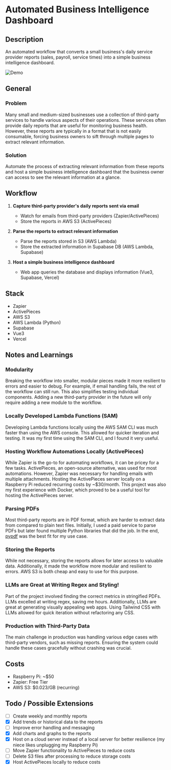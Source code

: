 # Automated Business Intelligence Dashboard

## Description
An automated workflow that converts a small business's daily service provider reports (sales, payroll, service times) into a simple business intelligence dashboard.

![Demo](assets/demo.gif)

## General
### Problem
Many small and medium-sized businesses use a collection of third-party services to handle various aspects of their operations. These services often provide daily reports that are useful for monitoring business health. However, these reports are typically in a format that is not easily consumable, forcing business owners to sift through multiple pages to extract relevant information.

### Solution
Automate the process of extracting relevant information from these reports and host a simple business intelligence dashboard that the business owner can access to see the relevant information at a glance.

## Workflow
1. **Capture third-party provider's daily reports sent via email**
   - Watch for emails from third-party providers (Zapier/ActivePieces)
   - Store the reports in AWS S3 (ActivePieces)

2. **Parse the reports to extract relevant information**
   - Parse the reports stored in S3 (AWS Lambda)
   - Store the extracted information in Supabase DB (AWS Lambda, Supabase)

3. **Host a simple business intelligence dashboard**
   - Web app queries the database and displays information (Vue3, Supabase, Vercel)

## Stack
- Zapier
- ActivePieces
- AWS S3
- AWS Lambda (Python)
- Supabase
- Vue3
- Vercel

## Notes and Learnings
### Modularity
Breaking the workflow into smaller, modular pieces made it more resilient to errors and easier to debug. For example, if email handling fails, the rest of the workflow can still run. This also simplifies testing individual components. Adding a new third-party provider in the future will only require adding a new module to the workflow.

### Locally Developed Lambda Functions (SAM)
Developing Lambda functions locally using the AWS SAM CLI was much faster than using the AWS console. This allowed for quicker iteration and testing. It was my first time using the SAM CLI, and I found it very useful.

### Hosting Workflow Automations Locally (ActivePieces)
While Zapier is the go-to for automating workflows, it can be pricey for a few tasks. ActivePieces, an open-source alternative, was used for most automations. However, Zapier was necessary for handling emails with multiple attachments. Hosting the ActivePieces server locally on a Raspberry Pi reduced recurring costs by ~$30/month. This project was also my first experience with Docker, which proved to be a useful tool for hosting the ActivePieces server.

### Parsing PDFs
Most third-party reports are in PDF format, which are harder to extract data from compared to plain text files. Initially, I used a paid service to parse PDFs but later found multiple Python libraries that did the job. In the end, [pypdf](https://pypi.org/project/pypdf/) was the best fit for my use case.

### Storing the Reports
While not necessary, storing the reports allows for later access to valuable data. Additionally, it made the workflow more modular and resilient to errors. AWS S3 is both cheap and easy to use for this purpose.

### LLMs are Great at Writing Regex and Styling!
Part of the project involved finding the correct metrics in stringified PDFs. LLMs excelled at writing regex, saving me hours. Additionally, LLMs are great at generating visually appealing web apps. Using Tailwind CSS with LLMs allowed for quick iteration without refactoring any CSS.

### Production with Third-Party Data
The main challenge in production was handling various edge cases with third-party vendors, such as missing reports. Ensuring the system could handle these cases gracefully without crashing was crucial.

## Costs
- Raspberry Pi: ~$50
- Zapier: Free Tier
- AWS S3: $0.023/GB (recurring)

## Todo / Possible Extensions
- [ ] Create weekly and monthly reports
- [x] Add trends or historical data to the reports
- [ ] Improve error handling and messaging
- [x] Add charts and graphs to the reports
- [x] Host on a cloud server instead of a local server for better resilience (my niece likes unplugging my Raspberry Pi)
- [ ] Move Zapier functionality to ActivePieces to reduce costs
- [ ] Delete S3 files after processing to reduce storage costs
- [x] Host ActivePieces locally to reduce costs
